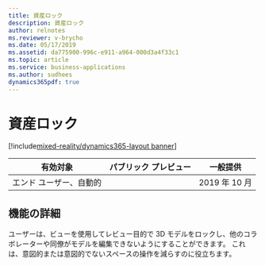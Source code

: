```yaml
---
title: 資産ロック
description: 資産ロック
author: relnotes
ms.reviewer: v-brycho
ms.date: 05/17/2019
ms.assetid: da775900-996c-e911-a964-000d3a4f33c1
ms.topic: article
ms.service: business-applications
ms.author: sudhees
dynamics365pdf: true
---
```

# 資産ロック
[!include[mixed-reality/dynamics365-layout banner](../includes/mixed-reality/dynamics365-layout.md)]

| 有効対象    |  パブリック プレビュー | 一般提供 | 
| ---------- | ---------- |---------- |
|エンド ユーザー、自動的|| 2019 年 10 月|






## 機能の詳細
<!--feature detail start -->
ユーザーは、ビューを使用してレビュー目的で 3D モデルをロックし、他のコラボレーターや同僚がモデルを編集できないようにすることができます。 これは、意図的または意図的でないスペースの操作を減らすのに役立ちます。
<!--feature detail end -->










